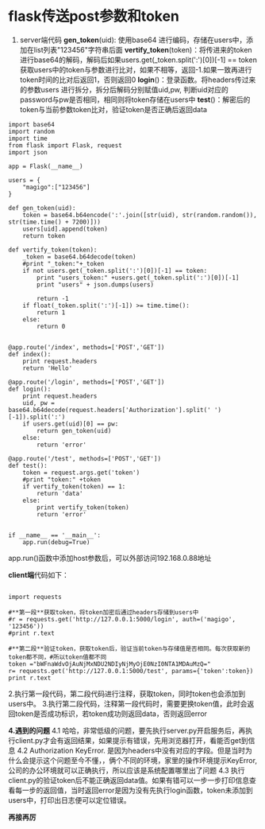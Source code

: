 ﻿# flask传送post参数和token

1. server端代码
**gen_token**(uid): 使用base64 进行编码，存储在users中，添加在list列表"123456"字符串后面
**vertify_token**(token)：将传进来的token进行base64的解码，解码后如果users.get(_token.split(':')[0])[-1] == token获取users中的token与参数进行比对，如果不相等，返回-1.如果一致再进行token时间的比对后返回1，否则返回0
**login**()：登录函数。将headers传过来的参数users 进行拆分，拆分后解码分别赋值uid,pw, 判断uid对应的password与pw是否相同，相同则将token存储在users中
**test**()：解密后的token与当前参数token比对，验证token是否正确后返回data
```
import base64
import random
import time
from flask import Flask, request
import json

app = Flask(__name__)

users = {
    "magigo":["123456"]
}

def gen_token(uid):
    token = base64.b64encode(':'.join([str(uid), str(random.random()), str(time.time() + 7200)]))
    users[uid].append(token)
    return token

def vertify_token(token):
    _token = base64.b64decode(token)
    #print "_token:"+_token
    if not users.get(_token.split(':')[0])[-1] == token:
        print "users_token:" +users.get(_token.split(':')[0])[-1]
        print "users" + json.dumps(users)

        return -1
    if float(_token.split(':')[-1]) >= time.time():
        return 1
    else:
        return 0


@app.route('/index', methods=['POST','GET'])
def index():
    print request.headers
    return 'Hello'

@app.route('/login', methods=['POST','GET'])
def login():
    print request.headers
    uid, pw = base64.b64decode(request.headers['Authorization'].split(' ')[-1]).split(':')
    if users.get(uid)[0] == pw:
        return gen_token(uid)
    else:
        return 'error'

@app.route('/test', methods=['POST','GET'])
def test():
    token = request.args.get('token')
    #print "token:" +token
    if vertify_token(token) == 1:
        return 'data'
    else:
        print vertify_token(token)
        return 'error'


if __name__ == '__main__':
    app.run(debug=True)

```
app.run()函数中添加host参数后，可以外部访问192.168.0.88地址

**client端**代码如下：

```

import requests

#**第一段**获取token，将token加密后通过headers存储到users中
#r = requests.get('http://127.0.0.1:5000/login', auth=('magigo', '123456'))
#print r.text

#**第二段**验证token，获取token后，验证当前token与存储值是否相同。每次获取新的token都不同，#所以token值都不同
token ="bWFnaWdvOjAuNjMxNDU2NDIyNjMyOjE0NzI0NTA1MDAuMzQ="
r= requests.get('http://127.0.0.1:5000/test', params={'token':token})
print r.text
```
2.执行第一段代码，第二段代码进行注释，获取token，同时token也会添加到users中。
3.执行第二段代码，注释第一段代码时，需要更换token值，此时会返回token是否成功标识，若token成功则返回data，否则返回error

**4.遇到的问题**
4.1 哈哈，非常低级的问题，要先执行server.py开启服务后，再执行client.py才会有返回结果，如果提示有错误，先用浏览器打开，看能否get到信息
4.2 Authorization KeyError. 是因为headers中没有对应的字段。但是当时为什么会提示这个问题至今不懂，，俩个不同的环境，家里的操作环境提示KeyError,公司的办公环境就可以正确执行，所以应该是系统配置哪里出了问题
4.3 执行client.py的验证token后不能正确返回data值。如果有错可以一步一步打印信息查看每一步的返回值，当时返回error是因为没有先执行login函数，token未添加到users中，打印出日志便可以定位错误。

**再接再厉**

